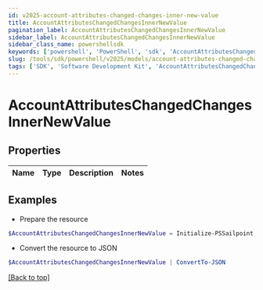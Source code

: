 ```yaml
---
id: v2025-account-attributes-changed-changes-inner-new-value
title: AccountAttributesChangedChangesInnerNewValue
pagination_label: AccountAttributesChangedChangesInnerNewValue
sidebar_label: AccountAttributesChangedChangesInnerNewValue
sidebar_class_name: powershellsdk
keywords: ['powershell', 'PowerShell', 'sdk', 'AccountAttributesChangedChangesInnerNewValue', 'V2025AccountAttributesChangedChangesInnerNewValue'] 
slug: /tools/sdk/powershell/v2025/models/account-attributes-changed-changes-inner-new-value
tags: ['SDK', 'Software Development Kit', 'AccountAttributesChangedChangesInnerNewValue', 'V2025AccountAttributesChangedChangesInnerNewValue']
---
```



# AccountAttributesChangedChangesInnerNewValue

## Properties

Name | Type | Description | Notes
------------ | ------------- | ------------- | -------------

## Examples

- Prepare the resource
```powershell
$AccountAttributesChangedChangesInnerNewValue = Initialize-PSSailpoint.V2025AccountAttributesChangedChangesInnerNewValue 
```

- Convert the resource to JSON
```powershell
$AccountAttributesChangedChangesInnerNewValue | ConvertTo-JSON
```


[[Back to top]](#) 

